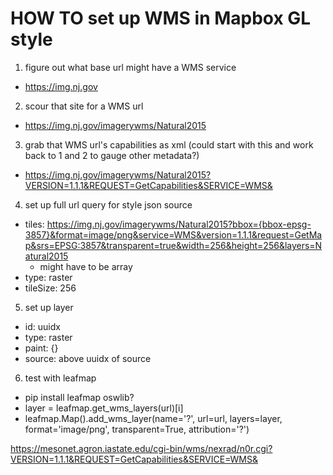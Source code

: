 # HOW TO set up WMS in Mapbox GL style #

1. figure out what base url might have a WMS service
  - https://img.nj.gov
  
2. scour that site for a WMS url
  - https://img.nj.gov/imagerywms/Natural2015

3. grab that WMS url's capabilities as xml (could start with this and work back to 1 and 2 to gauge other metadata?)
  - https://img.nj.gov/imagerywms/Natural2015?VERSION=1.1.1&REQUEST=GetCapabilities&SERVICE=WMS&

4. set up full url query for style json source
  - tiles: https://img.nj.gov/imagerywms/Natural2015?bbox={bbox-epsg-3857}&format=image/png&service=WMS&version=1.1.1&request=GetMap&srs=EPSG:3857&transparent=true&width=256&height=256&layers=Natural2015
    - might have to be array
  - type: raster
  - tileSize: 256

5. set up layer
  - id: uuidx
  - type: raster
  - paint: {}
  - source: above uuidx of source

6. test with leafmap
  - pip install leafmap oswlib?
  - layer = leafmap.get_wms_layers(url)[i]
  - leafmap.Map().add_wms_layer(name='?', url=url, layers=layer, format='image/png', transparent=True, attribution='?')


https://mesonet.agron.iastate.edu/cgi-bin/wms/nexrad/n0r.cgi?VERSION=1.1.1&REQUEST=GetCapabilities&SERVICE=WMS&

